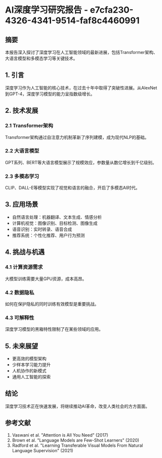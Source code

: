 # AI深度学习研究报告 - e7cfa230-4326-4341-9514-faf8c4460991

## 摘要
本报告深入探讨了深度学习在人工智能领域的最新进展，包括Transformer架构、大语言模型和多模态学习等关键技术。

## 1. 引言
深度学习作为人工智能的核心技术，在过去十年中取得了突破性进展。从AlexNet到GPT-4，深度学习模型的能力呈指数级增长。

## 2. 技术发展
### 2.1 Transformer架构
Transformer架构通过自注意力机制革新了序列建模，成为现代NLP的基础。

### 2.2 大语言模型
GPT系列、BERT等大语言模型展示了规模效应，参数量从数亿增长到千亿级别。

### 2.3 多模态学习
CLIP、DALL-E等模型实现了视觉和语言的融合，开启了多模态AI时代。

## 3. 应用场景
- 自然语言处理：机器翻译、文本生成、情感分析
- 计算机视觉：图像识别、目标检测、图像生成
- 语音识别：实时转录、语音合成
- 推荐系统：个性化推荐、用户行为预测

## 4. 挑战与机遇
### 4.1 计算资源需求
大模型训练需要大量GPU资源，成本高昂。

### 4.2 数据隐私
如何在保护隐私的同时训练有效模型是重要挑战。

### 4.3 可解释性
深度学习模型的黑箱特性限制了在某些领域的应用。

## 5. 未来展望
- 更高效的模型架构
- 少样本学习能力提升
- 人机协作的新模式
- 通用人工智能的探索

## 结论
深度学习技术正在快速发展，将继续推动AI革命，改变人类社会的方方面面。

## 参考文献
1. Vaswani et al. "Attention is All You Need" (2017)
2. Brown et al. "Language Models are Few-Shot Learners" (2020)
3. Radford et al. "Learning Transferable Visual Models From Natural Language Supervision" (2021)
